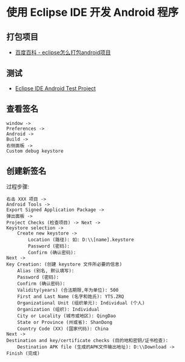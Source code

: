 # 使用 Eclipse IDE 开发 Android 程序

## 打包项目
* [百度百科 - eclipse怎么打包android项目](https://jingyan.baidu.com/article/fedf0737b7e76835ac8977a6.html)

## 测试
* [Eclipse IDE Android Test Project](http://www.cnblogs.com/GnagWang/archive/2010/12/16/1908710.html)

## 查看签名
    window ->
    Preferences ->
    Android ->
    Build ->
    右侧面板 ->
    Custom debug keystore

## 创建新签名
过程步骤:

    右击 XXX 项目 ->
    Android Tools ->
    Export Signed Application Package ->
    弹出面板 ->
    Project Checks (检查项目) -> Next ->
    Keystore selection ->
        Create new keystore ->
            Location (路径): 如: D:\\[name].keystore
            Password (密码):
            Confirm (确认密码):
    Next ->
    Key Creation: (创建 keystore 文件所必要的信息)
        Alias (别名, 默认填写):
        Password (密码):
        Confirm (确认密码):
        Validity(years) (合法期限,年为单位): 500
        First and Last Name (名字和姓氏): YTS.ZRQ
        Organizational Unit (组织单元): Individual (个人)
        Organization (组织): Individual
        City or Locality (城市或地区): QingDao
        State or Province (州或省): ShanDong
        Country Code (XX) (国家代码): China
    Next ->
    Destination and key/certificate checks (目的地和密钥/证书检查):
        Destination APK file (生成的APK文件输出地址): D:\\Download ->
    Finish (完成)
